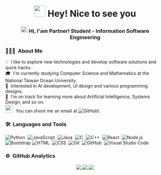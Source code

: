 <h1 align="center"> <img src="https://emojis.slackmojis.com/emojis/images/1531849430/4246/blob-sunglasses.gif?1531849430" width="36"/> Hey! Nice to see you </h1>

<h3 align="center"> 
    <img src="https://media.giphy.com/media/hvRJCLFzcasrR4ia7z/giphy.gif" width="21"></a> Hi, I'am Partner! Student - Information Software Engineering 
</h3> 

### 👨🏻‍💻 &nbsp;About Me


💡 &nbsp;I like to explore new technologies and develop software solutions and quick hacks.\
🎓 &nbsp;I'm currently studying Computer Science and Mathematics at the National Taiwan Ocean University.\
🎯 &nbsp;Interested in AI development, UI design and various programming designs.\
🌱 &nbsp;I'm on track for learning more about Artificial Intelligence, Systems Design, and so on.\
<img src="https://github.com/SP-XD/SP-XD/blob/main/images/letterbox.gif?raw=true" width="25"/> &nbsp;You can shoot me an email at <img alt="GitHub" src="https://img.shields.io/badge/-milaanparmar9@gmail.com-c14438?style=flat-square&logo=Gmail&logoColor=white">\

### 🛠 &nbsp;Languages and Tools

![Python](https://img.shields.io/badge/-Python-05122A?style=flat&logo=python)&nbsp;
![JavaScript](https://img.shields.io/badge/-JavaScript-05122A?style=flat&logo=javascript)&nbsp;
![Java](https://img.shields.io/badge/-Java-05122A?style=flat&logo=Java&logoColor=FFA518)&nbsp;
![C](https://img.shields.io/badge/-C-05122A?style=flat&logo=C&logoColor=A8B9CC)&nbsp;
![C++](https://img.shields.io/badge/-C++-05122A?style=flat&logo=C%2B%2B&logoColor=00599C)&nbsp;
![React](https://img.shields.io/badge/-React-05122A?style=flat&logo=react)&nbsp;
![Node.js](https://img.shields.io/badge/-Node.js-05122A?style=flat&logo=node.js)&nbsp;
![Bootstrap](https://img.shields.io/badge/-Bootstrap-05122A?style=flat&logo=bootstrap&logoColor=563D7C)
![HTML](https://img.shields.io/badge/-HTML-05122A?style=flat&logo=HTML5)&nbsp;
![CSS](https://img.shields.io/badge/-CSS-05122A?style=flat&logo=CSS3&logoColor=1572B6)&nbsp;
![Git](https://img.shields.io/badge/-Git-05122A?style=flat&logo=git)&nbsp;
![GitHub](https://img.shields.io/badge/-GitHub-05122A?style=flat&logo=github)&nbsp;
![Visual Studio Code](https://img.shields.io/badge/-Visual%20Studio%20Code-05122A?style=flat&logo=visual-studio-code&logoColor=007ACC)&nbsp;

### ⚙️ &nbsp;GitHub Analytics

<div align="center"> 
  <a href="https://github.com/anuraghazra/github-readme-stats">
    <img align="center" src="https://github-readme-stats.vercel.app/api?username=partner0487&hide_title=true&show_icons=true&theme=radical" />
  </a>
  <a href="https://github.com/anuraghazra/github-readme-stats">
    <img align="center" src="https://github-readme-stats.vercel.app/api/top-langs/?username=partner0487&layout=compact&theme=radical" />
  </a>

  <a href="https://github.com/ashutosh00710/github-readme-activity-graph">
    <img align="center" src="https://github-readme-activity-graph.vercel.app/graph?username=partner0487&theme=github-compact" />
  </a>
  
</div>
